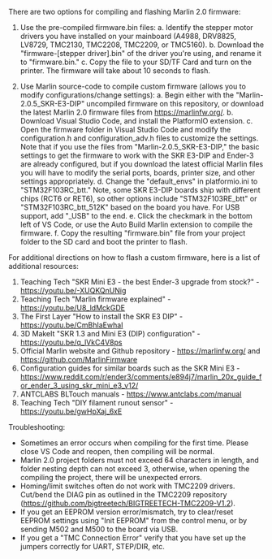 There are two options for compiling and flashing Marlin 2.0 firmware:

1. Use the pre-compiled firmware.bin files:
	a. Identify the stepper motor drivers you have installed on your mainboard (A4988, DRV8825, LV8729, TMC2130, TMC2208, TMC2209, or TMC5160).
	b. Download the "firmware-[stepper driver].bin" of the driver you're using, and rename it to "firmware.bin."
	c. Copy the file to your SD/TF Card and turn on the printer. The firmware will take about 10 seconds to flash.

2. Use Marlin source-code to compile custom firmware (allows you to modify configurations/change settings):
	a. Begin either with the "Marlin-2.0.5_SKR-E3-DIP" uncompiled firmware on this repository, or download the latest Marlin 2.0 firmware files from https://marlinfw.org/.
	b. Download Visual Studio Code, and install the PlatformIO extension.
	c. Open the firmware folder in Visual Studio Code and modify the configuration.h and configuration_adv.h files to customize the settings. Note that if you use the files from "Marlin-2.0.5_SKR-E3-DIP," the basic settings to get the firmware to work with the SKR E3-DIP and Ender-3 are already configured, but if you download the latest official Marlin files you will have to modify the serial ports, boards, printer size, and other settings appropriately. 
	d. Change the "default_envs" in platformio.ini to "STM32F103RC_btt." Note, some SKR E3-DIP boards ship with different chips (RCT6 or RET6), so other options include "STM32F103RE_btt" or "STM32F103RC_btt_512K" based on the board you have. For USB support, add "_USB" to the end.
	e. Click the checkmark in the bottom left of VS Code, or use the Auto Build Marlin extension to compile the firmware. 
	f. Copy the resulting "firmware.bin" file from your project folder to the SD card and boot the printer to flash.

For additional directions on how to flash a custom firmware, here is a list of additional resources: 
1) Teaching Tech "SKR Mini E3 - the best Ender-3 upgrade from stock?" - https://youtu.be/-XUQKQnUNig 
2) Teaching Tech "Marlin firmware explained" - https://youtu.be/U8_ldMckGDE
3) The First Layer "How to install the SKR E3 DIP" - https://youtu.be/CmBhIaEwhaI
4) 3D MakeIt "SKR 1.3 and Mini E3 (DIP) configuration" - https://youtu.be/q_lVkC4V8ps
5) Official Marlin website and Github repository - https://marlinfw.org/ and https://github.com/MarlinFirmware
6) Configuration guides for similar boards such as the SKR Mini E3 - https://www.reddit.com/r/ender3/comments/e894j7/marlin_20x_guide_for_ender_3_using_skr_mini_e3_v12/
7) ANTCLABS BLTouch manuals - https://www.antclabs.com/manual
8) Teaching Tech "DIY filament runout sensor" - https://youtu.be/gwHpXaj_6xE


Troubleshooting:
- Sometimes an error occurs when compiling for the first time. Please close VS Code and reopen, then compiling will be normal.
- Marlin 2.0 project folders must not exceed 64 characters in length, and folder nesting depth can not exceed 3, otherwise, when opening the compiling the project, there will be unexpected errors.
- Homing/limit switches often do not work with TMC2209 drivers. Cut/bend the DIAG pin as outlined in the TMC2209 repository (https://github.com/bigtreetech/BIGTREETECH-TMC2209-V1.2).
- If you get an EEPROM version error/mismatch, try to clear/reset EEPROM settings using "Init EEPROM" from the control menu, or by sending M502 and M500 to the board via USB.
- If you get a "TMC Connection Error" verify that you have set up the jumpers correctly for UART, STEP/DIR, etc.